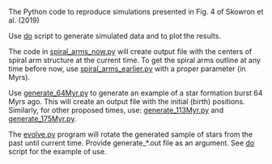 The Python code to reproduce simulations presented in Fig. 4 of Skowron et al. (2019)

Use [do](../fg4/do) script to generate simulated data and to plot the results.

The code in [spiral_arms_now.py](../fig4/spiral_arms_now.py) will create output file with the centers of spiral arm structure at the current time. To get the spiral arms outline at any time before now, use [spiral_arms_earlier.py](../fig4/spiral_arms_earlier.py) with a proper parameter (in Myrs).

Use [generate_64Myr.py](../fig4/generate_64Myr.py) to generate an example of a star formation burst 64 Myrs ago. This will create an output file with the initial (birth) positions. Similarly, for other proposed times, use: [generate_113Myr.py](../fig4/generate_113Myr.py) and [generate_175Myr.py](../fig4/generate_175Myr.py).

The [evolve.py](../fig4/evolve.py) program will rotate the generated sample of stars from the past until current time. Provide generate\_\*.out file as an argument. See [do](../fg4/do) script for the example of use. 


